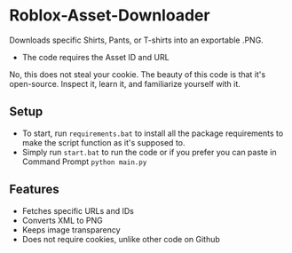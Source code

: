# Roblox-Asset-Downloader
Downloads specific Shirts, Pants, or T-shirts into an exportable .PNG.
 - The code requires the Asset ID and URL
 
No, this does not steal your cookie. The beauty of this code is that it's open-source. Inspect it, learn it, and familiarize yourself with it.

## Setup
  - To start, run `requirements.bat` to install all the package requirements to make the script function as it's supposed to.
  - Simply run `start.bat` to run the code or if you prefer you can paste in Command Prompt `python main.py`
## Features
  - Fetches specific URLs and IDs
  - Converts XML to PNG
  - Keeps image transparency
  - Does not require cookies, unlike other code on Github


